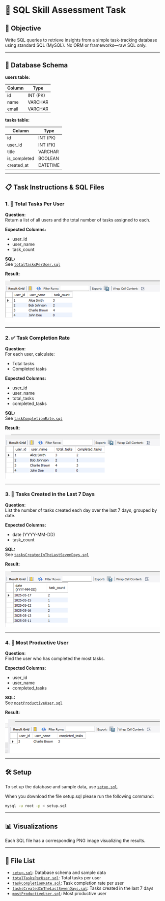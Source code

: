 # 🧠 SQL Skill Assessment Task

## 🎯 Objective

Write SQL queries to retrieve insights from a simple task-tracking database using standard SQL (MySQL). No ORM or frameworks—raw SQL only.

---

## 📂 Database Schema

**users table:**

| Column | Type    |
|--------|---------|
| id     | INT (PK)|
| name   | VARCHAR |
| email  | VARCHAR |

**tasks table:**

| Column      | Type      |
|-------------|-----------|
| id          | INT (PK)  |
| user_id     | INT (FK)  |
| title       | VARCHAR   |
| is_completed| BOOLEAN   |
| created_at  | DATETIME  |

---

## 📋 Task Instructions & SQL Files

### 1. 🧮 Total Tasks Per User

**Question:**  
Return a list of all users and the total number of tasks assigned to each.

**Expected Columns:**  

- user_id  
- user_name  
- task_count  

**SQL:**  
See [`totalTasksPerUser.sql`](totalTasksPerUser.sql)

**Result:**

![Total Tasks Per User](https://github.com/ThaerHindawi/Task2-SQL/blob/main/totalTasksPerUser.png)

---

### 2. ✅ Task Completion Rate

**Question:**  
For each user, calculate:

- Total tasks
- Completed tasks

**Expected Columns:**  

- user_id  
- user_name  
- total_tasks  
- completed_tasks  

**SQL:**  
See [`taskCompletionRate.sql`](taskCompletionRate.sql)

**Result:**

![Task Completion Rate](https://github.com/ThaerHindawi/Task2-SQL/blob/main/taskCompletionRate.png)

---

### 3. 📆 Tasks Created in the Last 7 Days

**Question:**  
List the number of tasks created each day over the last 7 days, grouped by date.

**Expected Columns:**

- date (YYYY-MM-DD)  
- task_count  

**SQL:**  
See [`tasksCreatedInTheLastSevenDays.sql`](tasksCreatedInTheLastSevenDays.sql)

**Result:**

![Tasks Created in the Last 7 Days](https://github.com/ThaerHindawi/Task2-SQL/blob/main/tasksCreatedInTheLastSevenDays.png)

---

### 4. 🌟 Most Productive User

**Question:**  
Find the user who has completed the most tasks.

**Expected Columns:**

- user_id  
- user_name  
- completed_tasks  

**SQL:**  
See [`mostProductiveUser.sql`](mostProductiveUser.sql)

**Result:**

![Tasks Created in the Last 7 Days](https://github.com/ThaerHindawi/Task2-SQL/blob/main/mostProductiveUser.png)

---

## 🛠️ Setup

To set up the database and sample data, use [`setup.sql`](setup.sql).

When you download the file setup.sql please run the following command:

```bash
mysql -u root -p < setup.sql
```

---

## 📊 Visualizations

Each SQL file has a corresponding PNG image visualizing the results.

---

## 📁 File List

- [`setup.sql`](setup.sql): Database schema and sample data
- [`totalTasksPerUser.sql`](totalTasksPerUser.sql): Total tasks per user
- [`taskCompletionRate.sql`](taskCompletionRate.sql): Task completion rate per user
- [`tasksCreatedInTheLastSevenDays.sql`](tasksCreatedInTheLastSevenDays.sql): Tasks created in the last 7 days
- [`mostProductiveUser.sql`](mostProductiveUser.sql): Most productive user
